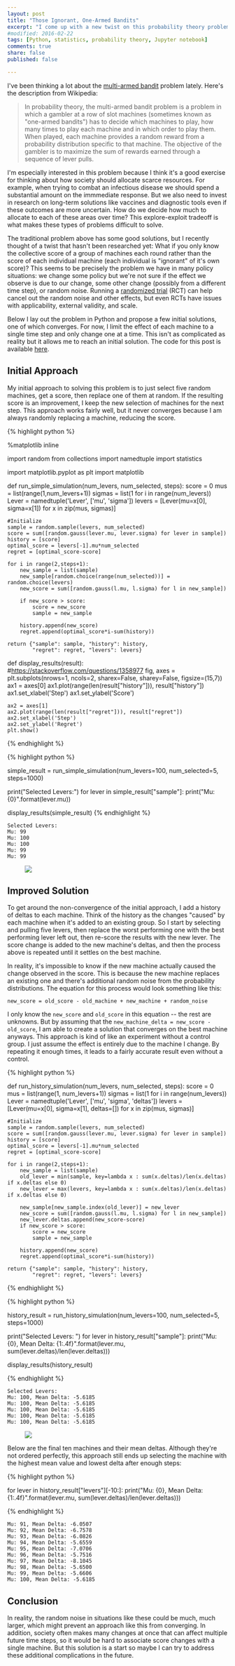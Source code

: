 ```yaml
---
layout: post
title: "Those Ignorant, One-Armed Bandits"
excerpt: "I come up with a new twist on this probability theory problem and propose a solution."
#modified: 2016-02-22
tags: [Python, statistics, probability theory, Jupyter notebook]
comments: true
share: false
published: false

---
```


I've been thinking a lot about the [multi-armed bandit](https://en.wikipedia.org/wiki/Multi-armed_bandit) problem lately.  Here's the description from Wikipedia:

> In probability theory, the multi-armed bandit problem is a problem in which a gambler at a row of slot machines (sometimes known as "one-armed bandits") has to decide which machines to play, how many times to play each machine and in which order to play them. When played, each machine provides a random reward from a probability distribution specific to that machine. The objective of the gambler is to maximize the sum of rewards earned through a sequence of lever pulls.
 
I'm especially interested in this problem because I think it's a good exercise for thinking about how society should allocate scarce resources.  For example, when trying to combat an infectious disease we should spend a substantial amount on the immmediate response.  But we also need to invest in research on long-term solutions like vaccines and diagnostic tools even if these outcomes are more uncertain.  How do we decide how much to allocate to each of these areas over time?  This explore-exploit tradeoff is what makes these types of problems difficult to solve. 

The traditional problem above has some good solutions, but I recently thought of a twist that hasn't been researched yet: What if you only know the collective score of a group of machines each round rather than the score of each individual machine (each individual is "ignorant" of it's own score)?  This seems to be precisely the problem we have in many policy situations: we change some policy but we're not sure if the effect we observe is due to our change, some other change (possibly from a different time step), or random noise.  Running a [randomized trial](https://en.wikipedia.org/wiki/Randomized_controlled_trial) (RCT) can help cancel out the random noise and other effects, but even RCTs have issues with applicability, external validity, and scale.

Below I lay out the problem in Python and propose a few initial solutions, one of which converges.  For now, I limit the effect of each machine to a single time step and only change one at a time.  This isn't as complicated as reality but it allows me to reach an initial solution.  The code for this post is available [here](https://gist.github.com/psthomas/4cf8b490a74ec1d7aee083b72c40c61a).  


## Initial Approach

My initial approach to solving this problem is to just select five random machines, get a score, then replace one of them at random.  If the resulting score is an improvement, I keep the new selection of machines for the next step.  This approach works fairly well, but it never converges because I am always randomly replacing a machine, reducing the score. 

{% highlight python %}

%matplotlib inline

import random
from collections import namedtuple
import statistics

import matplotlib.pyplot as plt
import matplotlib

def run_simple_simulation(num_levers, num_selected, steps):
    score = 0
    mus = list(range(1,num_levers+1))
    sigmas = list(1 for i in range(num_levers))
    Lever = namedtuple('Lever', ['mu', 'sigma'])
    levers = [Lever(mu=x[0], sigma=x[1]) for x in zip(mus, sigmas)]

    #Initialize
    sample = random.sample(levers, num_selected)
    score = sum([random.gauss(lever.mu, lever.sigma) for lever in sample])
    history = [score]
    optimal_score = levers[-1].mu*num_selected
    regret = [optimal_score-score]

    for i in range(2,steps+1):
        new_sample = list(sample) 
        new_sample[random.choice(range(num_selected))] = random.choice(levers)    
        new_score = sum([random.gauss(l.mu, l.sigma) for l in new_sample])

        if new_score > score:
            score = new_score
            sample = new_sample
            
        history.append(new_score)
        regret.append(optimal_score*i-sum(history))
        
    return {"sample": sample, "history": history, 
            "regret": regret, "levers": levers}

def display_results(result):    
    #https://stackoverflow.com/questions/1358977
    fig, axes = plt.subplots(nrows=1, ncols=2, sharex=False, sharey=False, figsize=(15,7))
    ax1 = axes[0]
    ax1.plot(range(len(result["history"])), result["history"]) 
    ax1.set_xlabel('Step')
    ax1.set_ylabel('Score')

    ax2 = axes[1]
    ax2.plot(range(len(result["regret"])), result["regret"]) 
    ax2.set_xlabel('Step')
    ax2.set_ylabel('Regret')
    plt.show()
{% endhighlight %}

{% highlight python %}

simple_result = run_simple_simulation(num_levers=100, num_selected=5, steps=1000)

print("Selected Levers:")
for lever in simple_result["sample"]:
    print("Mu: {0}".format(lever.mu))

display_results(simple_result)
{% endhighlight %}

    Selected Levers:
    Mu: 99
    Mu: 100
    Mu: 100
    Mu: 99
    Mu: 99


<figure>
	<a href="{{ site.baseurl }}/images/bandits/output_4_1.png"><img src="{{ site.baseurl }}/images/bandits/output_4_1.png"></a>
</figure>

## Improved Solution

To get around the non-convergence of the initial approach, I add a history of deltas to each machine.  Think of the history as the changes "caused" by each machine when it's added to an existing group.  So I start by selecting and pulling five levers, then replace the worst performing one with the best performing lever left out, then re-score the results with the new lever.  The score change is added to the new machine's deltas, and then the process above is repeated until it settles on the best machine.   

In reality, it's impossible to know if the new machine actually caused the change observed in the score.  This is because the new machine replaces an existing one and there's additional random noise from the probability distributions.  The equation for this process would look something like this:

`new_score = old_score - old_machine + new_machine + random_noise`

I only know the `new_score` and `old_score` in this equation -- the rest are unknowns.  But by assuming that the `new_machine_delta = new_score - old_score`, I am able to create a solution that converges on the best machine anyways.  This approach is kind of like an experiment without a control group.  I just assume the effect is entirely due to the machine I change.  By repeating it enough times, it leads to a fairly accurate result even without a control.


{% highlight python %}

def run_history_simulation(num_levers, num_selected, steps):
    score = 0
    mus = list(range(1, num_levers+1))
    sigmas = list(1 for i in range(num_levers))
    Lever = namedtuple('Lever', ['mu', 'sigma', 'deltas'])
    levers = [Lever(mu=x[0], sigma=x[1], deltas=[]) for x in zip(mus, sigmas)]

    #Initialize
    sample = random.sample(levers, num_selected)
    score = sum([random.gauss(lever.mu, lever.sigma) for lever in sample])
    history = [score]
    optimal_score = levers[-1].mu*num_selected
    regret = [optimal_score-score]
    
    for i in range(2,steps+1):
        new_sample = list(sample) 
        old_lever = min(sample, key=lambda x : sum(x.deltas)/len(x.deltas) if x.deltas else 0)  
        new_lever = max(levers, key=lambda x : sum(x.deltas)/len(x.deltas) if x.deltas else 0)

        new_sample[new_sample.index(old_lever)] = new_lever    
        new_score = sum([random.gauss(l.mu, l.sigma) for l in new_sample])
        new_lever.deltas.append(new_score-score)
        if new_score > score:
            score = new_score
            sample = new_sample

        history.append(new_score)
        regret.append(optimal_score*i-sum(history))
        
    return {"sample": sample, "history": history, 
            "regret": regret, "levers": levers}
            
{% endhighlight %}

{% highlight python %}

history_result = run_history_simulation(num_levers=100, num_selected=5, steps=1000)

print("Selected Levers: ")
for lever in history_result["sample"]:
    print("Mu: {0}, Mean Delta: {1:.4f}".format(lever.mu, 
                                        sum(lever.deltas)/len(lever.deltas)))

display_results(history_result)

{% endhighlight %}


    Selected Levers: 
    Mu: 100, Mean Delta: -5.6185
    Mu: 100, Mean Delta: -5.6185
    Mu: 100, Mean Delta: -5.6185
    Mu: 100, Mean Delta: -5.6185
    Mu: 100, Mean Delta: -5.6185

<figure>
	<a href="{{ site.baseurl }}/images/bandits/output_7_1.png"><img src="{{ site.baseurl }}/images/bandits/output_7_1.png"></a>
</figure>


Below are the final ten machines and their mean deltas.  Although they're not ordered perfectly, this approach still ends up selecting the machine with the highest mean value and lowest delta after enough steps:


{% highlight python %}

for lever in history_result["levers"][-10:]:
    print("Mu: {0}, Mean Delta: {1:.4f}".format(lever.mu, 
                                        sum(lever.deltas)/len(lever.deltas)))
                                        
{% endhighlight %}

    Mu: 91, Mean Delta: -6.0507
    Mu: 92, Mean Delta: -6.7578
    Mu: 93, Mean Delta: -6.0826
    Mu: 94, Mean Delta: -5.6559
    Mu: 95, Mean Delta: -7.0706
    Mu: 96, Mean Delta: -5.7516
    Mu: 97, Mean Delta: -8.1045
    Mu: 98, Mean Delta: -5.6500
    Mu: 99, Mean Delta: -5.6606
    Mu: 100, Mean Delta: -5.6185


## Conclusion

In reality, the random noise in situations like these could be much, much larger, which might prevent an approach like this from converging.  In addition, society often makes many changes at once that can affect multiple future time steps, so it would be hard to associate score changes with a single machine.  But this solution is a start so maybe I can try to address these additional complications in the future. 